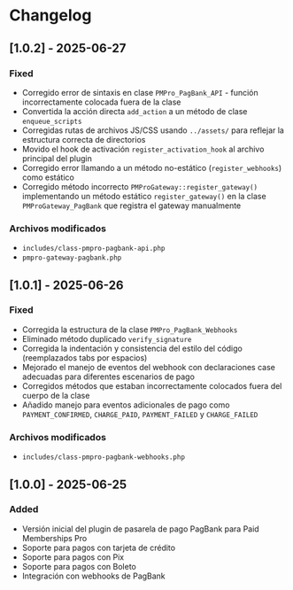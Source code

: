 # Changelog

## [1.0.2] - 2025-06-27

### Fixed

- Corregido error de sintaxis en clase `PMPro_PagBank_API` - función incorrectamente colocada fuera de la clase
- Convertida la acción directa `add_action` a un método de clase `enqueue_scripts`
- Corregidas rutas de archivos JS/CSS usando `../assets/` para reflejar la estructura correcta de directorios
- Movido el hook de activación `register_activation_hook` al archivo principal del plugin
- Corregido error llamando a un método no-estático (`register_webhooks`) como estático
- Corregido método incorrecto `PMProGateway::register_gateway()` implementando un método estático `register_gateway()` en la clase `PMProGateway_PagBank` que registra el gateway manualmente

### Archivos modificados

- `includes/class-pmpro-pagbank-api.php`
- `pmpro-gateway-pagbank.php`

## [1.0.1] - 2025-06-26

### Fixed

- Corregida la estructura de la clase `PMPro_PagBank_Webhooks`
- Eliminado método duplicado `verify_signature`
- Corregida la indentación y consistencia del estilo del código (reemplazados tabs por espacios)
- Mejorado el manejo de eventos del webhook con declaraciones case adecuadas para diferentes escenarios de pago
- Corregidos métodos que estaban incorrectamente colocados fuera del cuerpo de la clase
- Añadido manejo para eventos adicionales de pago como `PAYMENT_CONFIRMED`, `CHARGE_PAID`, `PAYMENT_FAILED` y `CHARGE_FAILED`

### Archivos modificados

- `includes/class-pmpro-pagbank-webhooks.php`

## [1.0.0] - 2025-06-25

### Added

- Versión inicial del plugin de pasarela de pago PagBank para Paid Memberships Pro
- Soporte para pagos con tarjeta de crédito
- Soporte para pagos con Pix
- Soporte para pagos con Boleto
- Integración con webhooks de PagBank